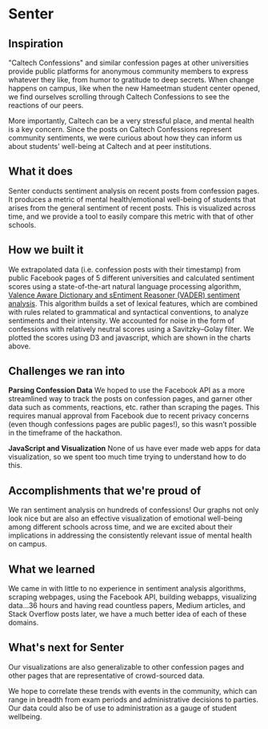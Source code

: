 # Senter



## Inspiration
"Caltech Confessions" and similar confession pages at other universities provide public platforms for anonymous community members to express whatever they like, from humor to gratitude to deep secrets. When change happens on campus, like when the new Hameetman student center opened, we find ourselves scrolling through Caltech Confessions to see the reactions of our peers.

More importantly, Caltech can be a very stressful place, and mental health is a key concern. Since the posts on Caltech Confessions represent community sentiments, we were curious about how they can inform us about students’ well-being at Caltech and at peer institutions. 

## What it does
Senter conducts sentiment analysis on recent posts from confession pages. It produces a metric of mental health/emotional well-being of students that arises from the general sentiment of recent posts. This is visualized across time, and we provide a tool to easily compare this metric with that of other schools.

## How we built it
We extrapolated data (i.e. confession posts with their timestamp) from public Facebook pages of 5 different universities and calculated sentiment scores using a state-of-the-art natural language processing algorithm, [Valence Aware Dictionary and sEntiment Reasoner (VADER) sentiment analysis](https://github.com/cjhutto/vaderSentiment). This algorithm builds a set of lexical features, which are combined with rules related to grammatical and syntactical conventions, to analyze sentiments and their intensity. We accounted for noise in the form of confessions with relatively neutral scores using a Savitzky–Golay filter. We plotted the scores using D3 and javascript, which are shown in the charts above.

## Challenges we ran into
**Parsing Confession Data**
We hoped to use the Facebook API as a more streamlined way to track the posts on confession pages, and garner other data such as comments, reactions, etc. rather than scraping the pages. This requires manual approval from Facebook due to recent privacy concerns (even though confessions pages are public pages!), so this wasn’t possible in the timeframe of the hackathon.

**JavaScript and Visualization**
None of us have ever made web apps for data visualization, so we spent too much time trying to understand how to do this.

## Accomplishments that we're proud of
We ran sentiment analysis on hundreds of confessions! Our graphs not only look nice but are also an effective visualization of emotional well-being among different schools across time, and we are excited about their implications in addressing the consistently relevant issue of mental health on campus.

## What we learned
We came in with little to no experience in sentiment analysis algorithms, scraping webpages, using the Facebook API, building webapps, visualizing data...36 hours and having read countless papers, Medium articles, and Stack Overflow posts later, we have a much better idea of each of these domains.

## What's next for Senter

Our visualizations are also generalizable to other confession pages and other pages that are representative of crowd-sourced data.

We hope to correlate these trends with events in the community, which can range in breadth from exam periods and administrative decisions to parties. Our data could also be of use to administration as a gauge of student wellbeing.
